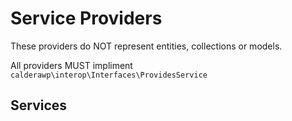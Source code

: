 # Service Providers
These providers do NOT represent entities, collections or models.

All providers MUST impliment `calderawp\interop\Interfaces\ProvidesService`
## Services


